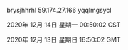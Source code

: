 brysjhhrhl 59.174.27.166 yqqlmgsycl

2020年 12月 14日 星期一 00:50:02 CST

2020年 12月 13日 星期日 16:50:02 GMT
